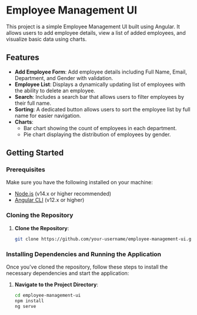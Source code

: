 # Employee Management UI

This project is a simple Employee Management UI built using Angular. It allows users to add employee details, view a list of added employees, and visualize basic data using charts.

## Features

- **Add Employee Form**: Add employee details including Full Name, Email, Department, and Gender with validation.
- **Employee List**: Displays a dynamically updating list of employees with the ability to delete an employee.
- **Search**: Includes a search bar that allows users to filter employees by their full name.
- **Sorting**: A dedicated button allows users to sort the employee list by full name for easier navigation.
- **Charts**:
  - Bar chart showing the count of employees in each department.
  - Pie chart displaying the distribution of employees by gender.

## Getting Started

### Prerequisites

Make sure you have the following installed on your machine:

- [Node.js](https://nodejs.org/) (v14.x or higher recommended)
- [Angular CLI](https://angular.io/cli) (v12.x or higher)

### Cloning the Repository

1. **Clone the Repository**:
   ```bash
   git clone https://github.com/your-username/employee-management-ui.git
   ```

### Installing Dependencies and Running the Application

Once you've cloned the repository, follow these steps to install the necessary dependencies and start the application:

1. **Navigate to the Project Directory**:

   ```bash
   cd employee-management-ui
   npm install
   ng serve
   ```

